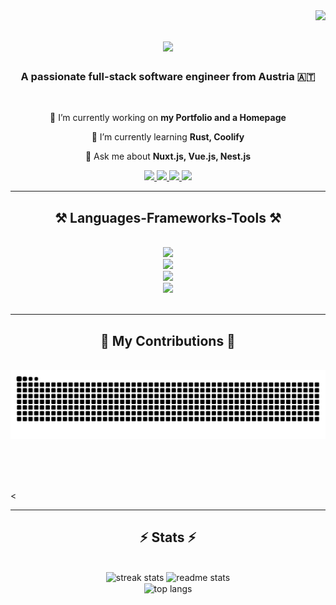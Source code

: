 <img align="right" src="https://visitor-badge.laobi.icu/badge?page_id=LeeKrane.LeeKrane" />

<h1 align="center">
    <img src="https://readme-typing-svg.herokuapp.com/?font=JetBrainsMono&size=32&duration=2000&pause=1500&color=8927F7&center=true&vCenter=true&width=500&height=70&lines=Hello+There!+👋;I'm+Christian+Kranabetter!" />
</h1>

<h3 align="center">A passionate full-stack software engineer from Austria 🇦🇹</h3>

<br/>

<div align="center">
  
🔭 I’m currently working on **my Portfolio and a Homepage**

🌱 I’m currently learning **Rust, Coolify**

💬 Ask me about **Nuxt.js, Vue.js, Nest.js**

</div>

<div align="center"> 
  <a href="mailto:christian.kranabetter@protonmail.com">
    <img src="https://img.shields.io/badge/Email-333333?style=for-the-badge&logo=protonmail&logoColor=#6D4AFF" />
  </a>
  <a href="https://www.linkedin.com/in/christian-kranabetter-26632a205/" target="_blank">
    <img src="https://img.shields.io/badge/LinkedIn-0077B5?style=for-the-badge&logo=linkedin&logoColor=white" target="_blank" />
  </a>
  <a href="https://portfolio.krane.dev" target="_blank">
     <img src="https://img.shields.io/badge/Portfolio-FF5722?style=for-the-badge&logo=sqlite&logoColor=white" target="_blank" />
  </a>
  <a href="https://resume.krane.dev" target="_blank">
     <img src="https://img.shields.io/badge/Resume-6D4AFF?style=for-the-badge&logo=readme&logoColor=white" target="_blank" />
  </a>
</div>

<hr/>
 
<h2 align="center">⚒️ Languages-Frameworks-Tools ⚒️</h2>
<br/>
<div align="center">
    <img src="https://skillicons.dev/icons?i=js,ts,vue,nuxtjs,nestjs,discordjs,pinia,nodejs,bun,pnpm,html,css,sass,tailwind" />
    <br/>
    <img src="https://skillicons.dev/icons?i=java,kotlin,spring,py,cs,c,cpp,latex,md" />
    <br/>
    <img src="https://skillicons.dev/icons?i=linux,redhat,bash,nix,raspberrypi,webstorm,idea,pycharm,androidstudio,vscode,neovim" />
    <br/>
    <img src="https://skillicons.dev/icons?i=git,github,githubactions,gitlab,docker,kubernetes,cloudflare,netlify,postgres,mongodb,mysql,redis" />
</div>

<br/>
<hr/>

<div align="center">
  <h2>🐍 My Contributions 🐍</h2>
  <br>
  <img alt="snake eating my contributions" src="https://raw.githubusercontent.com/LeeKrane/LeeKrane/output/github-contribution-grid-snake.svg" />
  
  <br/><br/><br/>
</div>

<<hr/>

<h2 align="center">⚡ Stats ⚡</h2>
<br>
<div align=center>
  <img width=390 src="https://streak-stats.demolab.com/?user=LeeKrane&count_private=true&theme=react&border_radius=10" alt="streak stats"/>
  <img width=390 src="https://github-readme-stats.vercel.app/api?username=LeeKrane&count_private=true&show_icons=true&theme=react&rank_icon=github&border_radius=10" alt="readme stats" />
  <br/>
  <img width=325 align="center" src="https://github-readme-stats.vercel.app/api/top-langs/?username=LeeKrane&hide=HTML&langs_count=8&layout=compact&theme=react&border_radius=10&size_weight=0.5&count_weight=0.5&exclude_repo=github-readme-stats" alt="top langs" />
</div>
